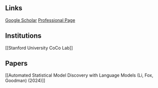 ## Links
[Google Scholar](https://scholar.google.com/citations?user=OUpIbcQAAAAJ&hl=en)
[Professional Page](https://cocolab.stanford.edu/ndg)
## Institutions
[[Stanford University CoCo Lab]]
## Papers
[[Automated Statistical Model Discovery with Language Models (Li, Fox, Goodman) (2024)]]
